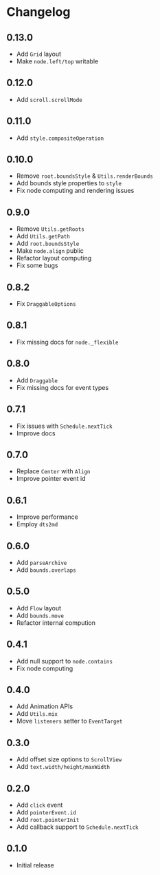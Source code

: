 # Changelog

## 0.13.0

- Add `Grid` layout
- Make `node.left/top` writable

## 0.12.0

- Add `scroll.scrollMode`

## 0.11.0

- Add `style.compositeOperation`

## 0.10.0

- Remove `root.boundsStyle` & `Utils.renderBounds`
- Add bounds style properties to `style`
- Fix node computing and rendering issues

## 0.9.0

- Remove `Utils.getRoots`
- Add `Utils.getPath`
- Add `root.boundsStyle`
- Make `node.align` public
- Refactor layout computing
- Fix some bugs

## 0.8.2

- Fix `DraggableOptions`

## 0.8.1

- Fix missing docs for `node._flexible`

## 0.8.0

- Add `Draggable`
- Fix missing docs for event types

## 0.7.1

- Fix issues with `Schedule.nextTick`
- Improve docs

## 0.7.0

- Replace `Center` with `Align`
- Improve pointer event id

## 0.6.1

- Improve performance
- Employ `dts2md`

## 0.6.0

- Add `parseArchive`
- Add `bounds.overlaps`

## 0.5.0

- Add `Flow` layout
- Add `bounds.move`
- Refactor internal compution

## 0.4.1

- Add null support to `node.contains`
- Fix node computing

## 0.4.0

- Add Animation APIs
- Add `Utils.mix`
- Move `listeners` setter to `EventTarget`

## 0.3.0

- Add offset size options to `ScrollView`
- Add `text.width/height/maxWidth`

## 0.2.0

- Add `click` event
- Add `pointerEvent.id`
- Add `root.pointerInit`
- Add callback support to `Schedule.nextTick`

## 0.1.0

- Initial release

